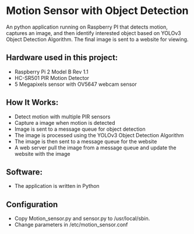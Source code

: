 # Motion Sensor with Object Detection
An python application running on Raspberry PI that detects motion, captures an image, and then identify interested object based on YOLOv3 Object Detection Algorithm. The final image is sent to a website for viewing.  

## Hardware used in this project:
- Raspberry Pi 2 Model B Rev 1.1
- HC-SR501 PIR Motion Detector
- 5 Megapixels sensor with OV5647 webcam sensor

## How It Works:
- Detect motion with multiple PIR sensors
- Capture a image when motion is detected
- Image is sent to a message queue for object detection
- The image is processed using the YOLOv3 Object Detection Algorithm
- The image is then sent to a message queue for the website
- A web server pull the image from a message queue and update the website with the image

## Software:
- The application is written in Python

## Configuration
- Copy Motion_sensor.py and sensor.py to /usr/local/sbin.
- Change parameters in /etc/motion_sensor.conf

